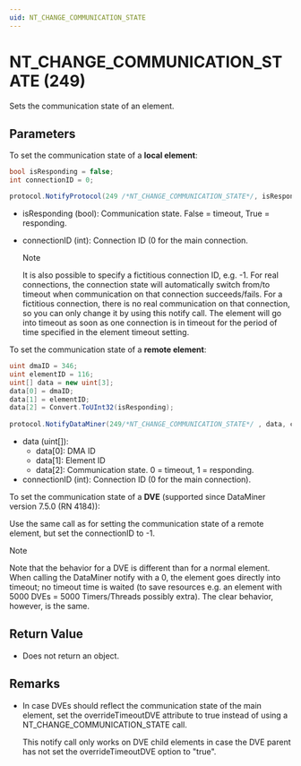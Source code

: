 ```yaml
---
uid: NT_CHANGE_COMMUNICATION_STATE
---
```


# NT_CHANGE_COMMUNICATION_STATE (249)

Sets the communication state of an element.

## Parameters

To set the communication state of a **local element**:

```csharp
bool isResponding = false;
int connectionID = 0;

protocol.NotifyProtocol(249 /*NT_CHANGE_COMMUNICATION_STATE*/, isResponding, connectionID);
```

- isResponding (bool): Communication state. False = timeout, True = responding.
- connectionID (int): Connection ID (0 for the main connection.

    > [!NOTE]
    > It is also possible to specify a fictitious connection ID, e.g. -1. For real connections, the connection state will automatically switch from/to timeout when communication on that connection succeeds/fails. For a fictitious connection, there is no real communication on that connection, so you can only change it by using this notify call. The element will go into timeout as soon as one connection is in timeout for the period of time specified in the element timeout setting.

To set the communication state of a **remote element**:

```csharp
uint dmaID = 346;
uint elementID = 116;
uint[] data = new uint[3];
data[0] = dmaID;
data[1] = elementID;
data[2] = Convert.ToUInt32(isResponding);
 
protocol.NotifyDataMiner(249/*NT_CHANGE_COMMUNICATION_STATE*/ , data, connectionID);
```

- data (uint[]):
  - data[0]: DMA ID
  - data[1]: Element ID
  - data[2]: Communication state. 0 = timeout, 1 = responding.
- connectionID (int): Connection ID (0 for the main connection).

To set the communication state of a **DVE** (supported since DataMiner version 7.5.0 (RN 4184)):

Use the same call as for setting the communication state of a remote element, but set the connectionID to -1.

> [!NOTE]
> Note that the behavior for a DVE is different than for a normal element. When calling the DataMiner notify with a 0, the element goes directly into timeout; no timeout time is waited (to save resources e.g. an element with 5000 DVEs = 5000 Timers/Threads possibly extra). The clear behavior, however, is the same.

## Return Value

- Does not return an object.

## Remarks

- In case DVEs should reflect the communication state of the main element, set the overrideTimeoutDVE attribute to true instead of using a NT_CHANGE_COMMUNICATION_STATE call.

  This notify call only works on DVE child elements in case the DVE parent has not set the overrideTimeoutDVE option to "true".
